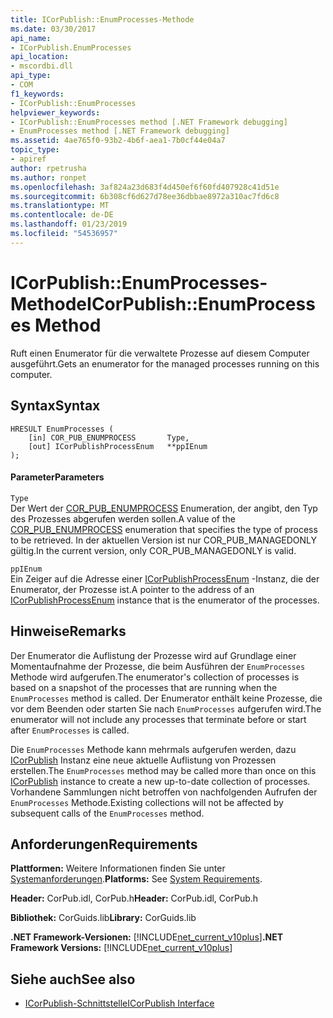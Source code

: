 ```yaml
---
title: ICorPublish::EnumProcesses-Methode
ms.date: 03/30/2017
api_name:
- ICorPublish.EnumProcesses
api_location:
- mscordbi.dll
api_type:
- COM
f1_keywords:
- ICorPublish::EnumProcesses
helpviewer_keywords:
- ICorPublish::EnumProcesses method [.NET Framework debugging]
- EnumProcesses method [.NET Framework debugging]
ms.assetid: 4ae765f0-93b2-4b6f-aea1-7b0cf44e04a7
topic_type:
- apiref
author: rpetrusha
ms.author: ronpet
ms.openlocfilehash: 3af824a23d683f4d450ef6f60fd407928c41d51e
ms.sourcegitcommit: 6b308cf6d627d78ee36dbbae8972a310ac7fd6c8
ms.translationtype: MT
ms.contentlocale: de-DE
ms.lasthandoff: 01/23/2019
ms.locfileid: "54536957"
---
```

# <a name="icorpublishenumprocesses-method"></a><span data-ttu-id="9740d-102">ICorPublish::EnumProcesses-Methode</span><span class="sxs-lookup"><span data-stu-id="9740d-102">ICorPublish::EnumProcesses Method</span></span>
<span data-ttu-id="9740d-103">Ruft einen Enumerator für die verwaltete Prozesse auf diesem Computer ausgeführt.</span><span class="sxs-lookup"><span data-stu-id="9740d-103">Gets an enumerator for the managed processes running on this computer.</span></span>  
  
## <a name="syntax"></a><span data-ttu-id="9740d-104">Syntax</span><span class="sxs-lookup"><span data-stu-id="9740d-104">Syntax</span></span>  
  
```  
HRESULT EnumProcesses (  
    [in] COR_PUB_ENUMPROCESS       Type,  
    [out] ICorPublishProcessEnum   **ppIEnum  
);  
```  
  
#### <a name="parameters"></a><span data-ttu-id="9740d-105">Parameter</span><span class="sxs-lookup"><span data-stu-id="9740d-105">Parameters</span></span>  
 `Type`  
 <span data-ttu-id="9740d-106">Der Wert der [COR_PUB_ENUMPROCESS](../../../../docs/framework/unmanaged-api/debugging/cor-pub-enumprocess-enumeration.md) Enumeration, der angibt, den Typ des Prozesses abgerufen werden sollen.</span><span class="sxs-lookup"><span data-stu-id="9740d-106">A value of the [COR_PUB_ENUMPROCESS](../../../../docs/framework/unmanaged-api/debugging/cor-pub-enumprocess-enumeration.md) enumeration that specifies the type of process to be retrieved.</span></span> <span data-ttu-id="9740d-107">In der aktuellen Version ist nur COR_PUB_MANAGEDONLY gültig.</span><span class="sxs-lookup"><span data-stu-id="9740d-107">In the current version, only COR_PUB_MANAGEDONLY is valid.</span></span>  
  
 `ppIEnum`  
 <span data-ttu-id="9740d-108">Ein Zeiger auf die Adresse einer [ICorPublishProcessEnum](../../../../docs/framework/unmanaged-api/debugging/icorpublishprocessenum-interface.md) -Instanz, die der Enumerator, der Prozesse ist.</span><span class="sxs-lookup"><span data-stu-id="9740d-108">A pointer to the address of an [ICorPublishProcessEnum](../../../../docs/framework/unmanaged-api/debugging/icorpublishprocessenum-interface.md) instance that is the enumerator of the processes.</span></span>  
  
## <a name="remarks"></a><span data-ttu-id="9740d-109">Hinweise</span><span class="sxs-lookup"><span data-stu-id="9740d-109">Remarks</span></span>  
 <span data-ttu-id="9740d-110">Der Enumerator die Auflistung der Prozesse wird auf Grundlage einer Momentaufnahme der Prozesse, die beim Ausführen der `EnumProcesses` Methode wird aufgerufen.</span><span class="sxs-lookup"><span data-stu-id="9740d-110">The enumerator's collection of processes is based on a snapshot of the processes that are running when the `EnumProcesses` method is called.</span></span> <span data-ttu-id="9740d-111">Der Enumerator enthält keine Prozesse, die vor dem Beenden oder starten Sie nach `EnumProcesses` aufgerufen wird.</span><span class="sxs-lookup"><span data-stu-id="9740d-111">The enumerator will not include any processes that terminate before or start after `EnumProcesses` is called.</span></span>  
  
 <span data-ttu-id="9740d-112">Die `EnumProcesses` Methode kann mehrmals aufgerufen werden, dazu [ICorPublish](../../../../docs/framework/unmanaged-api/debugging/icorpublish-interface.md) Instanz eine neue aktuelle Auflistung von Prozessen erstellen.</span><span class="sxs-lookup"><span data-stu-id="9740d-112">The `EnumProcesses` method may be called more than once on this [ICorPublish](../../../../docs/framework/unmanaged-api/debugging/icorpublish-interface.md) instance to create a new up-to-date collection of processes.</span></span> <span data-ttu-id="9740d-113">Vorhandene Sammlungen nicht betroffen von nachfolgenden Aufrufen der `EnumProcesses` Methode.</span><span class="sxs-lookup"><span data-stu-id="9740d-113">Existing collections will not be affected by subsequent calls of the `EnumProcesses` method.</span></span>  
  
## <a name="requirements"></a><span data-ttu-id="9740d-114">Anforderungen</span><span class="sxs-lookup"><span data-stu-id="9740d-114">Requirements</span></span>  
 <span data-ttu-id="9740d-115">**Plattformen:** Weitere Informationen finden Sie unter [Systemanforderungen](../../../../docs/framework/get-started/system-requirements.md).</span><span class="sxs-lookup"><span data-stu-id="9740d-115">**Platforms:** See [System Requirements](../../../../docs/framework/get-started/system-requirements.md).</span></span>  
  
 <span data-ttu-id="9740d-116">**Header:** CorPub.idl, CorPub.h</span><span class="sxs-lookup"><span data-stu-id="9740d-116">**Header:** CorPub.idl, CorPub.h</span></span>  
  
 <span data-ttu-id="9740d-117">**Bibliothek:** CorGuids.lib</span><span class="sxs-lookup"><span data-stu-id="9740d-117">**Library:** CorGuids.lib</span></span>  
  
 <span data-ttu-id="9740d-118">**.NET Framework-Versionen:** [!INCLUDE[net_current_v10plus](../../../../includes/net-current-v10plus-md.md)]</span><span class="sxs-lookup"><span data-stu-id="9740d-118">**.NET Framework Versions:** [!INCLUDE[net_current_v10plus](../../../../includes/net-current-v10plus-md.md)]</span></span>  
  
## <a name="see-also"></a><span data-ttu-id="9740d-119">Siehe auch</span><span class="sxs-lookup"><span data-stu-id="9740d-119">See also</span></span>
- [<span data-ttu-id="9740d-120">ICorPublish-Schnittstelle</span><span class="sxs-lookup"><span data-stu-id="9740d-120">ICorPublish Interface</span></span>](../../../../docs/framework/unmanaged-api/debugging/icorpublish-interface.md)
